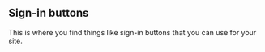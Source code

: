 ## Sign-in buttons

This is where you find things like sign-in buttons that you can use for your site.
